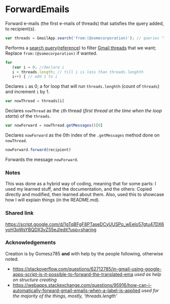 # ForwardEmails
Forward e-mails (the first e-mails of threads) that satisfies the query added, to recipient(s).

```js
var threads = GmailApp.search('from:(@somecorporation)'); // queries "from:(@somecorporation)"
```
Performs a [search query](https://support.google.com/mail/answer/7190)([reference](https://developers.google.com/gmail/api/v1/reference/users/threads)) to filter [Gmail threads](https://developers.google.com/gmail/api/guides/threads) that we want; Replace `from:(@somecorporation)` if wanted.

```js
for 
   (var i = 0; //declare i
   i < threads.length; // till i is less than threads.lenghth
   i++) { // add 1 to i
```
Declares `i` as 0; a for loop that will run `threads.lenghth` (count of `threads`) and increment `i` by 1.

```js
var nowThread = threads[i] 
```
Declares `nowThread` as the `i`th thread (*first thread at the time when the loop starts*) of the `threads`.

```js
var nowForward = nowThread.getMessages()[0]
```
Declares `nowForward` as the 0th index of the `.getMessages` method done on `nowThread`.

```js
nowForward.forward(recipient)
```
Forwards the message `nowForward`.

###  Notes
This was done as a hybrid way of coding, meaning that for some parts: I used my learned stuff, and the documentation, and the others: Copied directly and modified, then learned about them. Also,  used this to showcase how I will explain things (in the README.md).


### Shared link
https://script.google.com/d/1gTqBFgF8PTaseDCyUUSPo_wEeIo57gtu47DX6yoH3pWsYBQDX3yZ55eJ/edit?usp=sharing

### Acknowledgements
Creation is by Gomesz785 **and** with help by the people following, otherwise noted.

 * https://stackoverflow.com/questions/62712785/in-gmail-using-google-apps-script-is-it-possible-to-forward-the-translated-ema
  *used as help on structure creating*
 * https://webapps.stackexchange.com/questions/95916/how-can-i-automatically-forward-gmail-emails-when-a-label-is-applied
  *used for the majority of the things, mostly, 'threads.length'*
